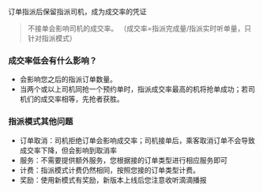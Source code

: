 订单指派后保留指派司机，成为成交率的凭证

> 不接单会影响司机的成交率。
> （成交率=指派完成量/指派实时听单量，只针对指派模式）

### 成交率低会有什么影响？
+ 会影响您之后的指派订单数量。
+ 当两个或以上司机同抢一个预约单时，指派成交率最高的机将抢单成功；若司机们的成交率相等，先抢者获胜。

### 指派模式其他问题
+ 订单取消：司机拒绝订单会影响成交率；司机接单后，乘客取消订单不会导致成交率下降，但会影响到取消率
+ 服务：不需要提供额外服务，您根据接的订单类型进行相应服务即可
+ 计费：指派模式计费仍然相同，按照您接的订单类型计费。
+ 奖励：使用新模式有奖励，新版本上线后您注意收听滴滴播报